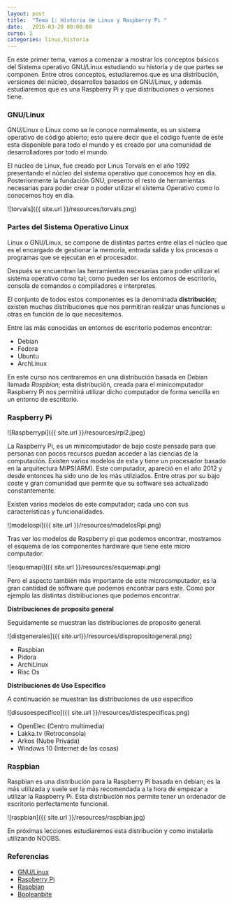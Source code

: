```yaml
---
layout: post
title:  "Tema 1: Historia de Linux y Raspberry Pi "
date:   2016-03-20 00:00:00
curso: 1
categories: linux,historia
---
```

En este primer tema, vamos a comenzar a mostrar los conceptos básicos del Sistema operativo GNU/Linux estudiando su historia y de que partes se componen. Entre otros conceptos, estudiaremos que es una distribución, versiones del núcleo, desarrollos basados en GNU/Linux, y además estudiaremos que es una Raspberry Pi y que distribuciones o versiones tiene.

### GNU/Linux

GNU/Linux o Linux como se le conoce normalmente, es un sistema operativo de código abierto; esto quiere decir que el código fuente de este esta disponible para todo el mundo y es creado por una comunidad de desarrolladores por todo el mundo.

El núcleo de Linux, fue creado por Linus Torvals en el año 1992 presentando el núcleo del sistema operativo que conocemos hoy en día. Posteriormente la fundación GNU, presento el resto de herramientas necesarias para poder crear o poder utilizar el sistema Operativo como lo conocemos hoy en día.

![torvals]({{ site.url }}/resources/torvals.png)

### Partes del Sistema Operativo Linux

 Linux o GNU/Linux, se compone de distintas partes entre ellas el núcleo que es el encargado de gestionar la memoria, entrada salida y los procesos o programas que se ejecutan en el procesador.

 Después se encuentran las herramientas necesarias para poder utilizar el sistema operativo como tal; como pueden ser los entornos de escritorio, consola de comandos o compiladores e interpretes.

 El conjunto de todos estos componentes es la denominada **distribución**; existen muchas distribuciones que nos permitiran realizar unas funciones u otras en función de lo que necesitemos.

 Entre las más conocidas en entornos de escritorio podemos encontrar:

 * Debian
 * Fedora
 * Ubuntu
 * ArchLinux

En este curso nos centraremos en una distribución basada en Debian llamada _Raspbian_; esta distribución, creada para el minicomputador Raspberry Pi nos permitirá utilizar dicho computador de forma sencilla en un entorno de escritorio.

### Raspberry Pi

![Raspberrypi]({{ site.url }}/resources/rpi2.jpeg)

La Raspberry Pi, es un minicomputador de bajo coste pensado para que personas con pocos recursos puedan acceder a las ciencias de la computación. Existen varios modelos de esta y tiene un procesador basado en la arquitectura MIPS(ARM). Este computador, apareció en el año 2012 y desde entonces ha sido uno de los más utilziados. Entre otras por su bajo coste y gran comunidad que permite que su software sea actualizado constantemente.

Existen varios modelos de este computador; cada uno con sus características y funcionalidades.

![modelospi]({{ site.url }}/resources/modelosRpi.png)

 Tras ver los modelos de Raspberry pi que podemos encontrar, mostramos el esquema de los componentes hardware que tiene este micro computador.

 ![esquemapi]({{ site.url }}/resources/esquemapi.png)

Pero el aspecto también más importante de este microcomputador, es la gran cantidad de software que podemos encontrar para este. Como por ejemplo las distintas distribuciones que podemos encontrar.

**Distribuciones de proposito general** 

Seguidamente se muestran las distribuciones de proposito general.

![distgenerales]({{ site.url}}/resources/dispropositogeneral.png)

* Raspbian
* Pidora
* ArchiLinux
* Risc Os

**Distribuciones de Uso Especifico**

A continuación se muestran las distribuciones de uso especifico

![disusoespecifico]({{ site.url }}/resources/distespecificas.png)

* OpenElec (Centro multimedia)
* Lakka.tv (Retroconsola)
* Arkos (Nube Privada)
* Windows 10 (Internet de las cosas)

### Raspbian

Raspbian es una distribución para la Raspberry Pi basada en debian; es la más utilizada y suele ser la más recomendada a la hora de empezar a utilizar la Raspberry Pi. Esta distribución nos permite tener un ordenador de escritorio perfectamente funcional.

![raspbian]({{ site.url }}/resources/raspbian.jpg)

En próximas lecciones estudiaremos esta distribución y como instalarla utilizando NOOBS.

### Referencias

* [GNU/Linux](https://es.wikipedia.org/wiki/GNU/Linux)
* [Raspberry Pi](https://www.raspberrypi.org)
* [Raspbian](https://www.raspbian.org)
* [Booleanbite](http://booleanbite.com)

